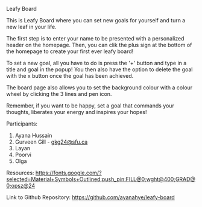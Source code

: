 Leafy Board

This is Leafy Board where you can set new goals for yourself and turn a new leaf in your life. 

The first step is to enter your name to be presented with a personalized header on the homepage. Then, you can clik the plus sign at the bottom of the homepage to create your first ever leafy board!

To set a new goal, all you have to do is press the '+' button and type in a title and goal in the popup! You then also have the option to delete the goal with the x button once the goal has been achieved. 

The board page also allows you to set the background colour with a colour wheel by clicking the 3 lines and pen icon.

Remember, if you want to be happy, set a goal that commands your thoughts, liberates your energy and inspires your hopes!


Participants:
1. Ayana Hussain
2. Gurveen Gill - gkg24@sfu.ca
3. Layan
4. Poorvi
5. Olga

Resources:
https://fonts.google.com/?selected=Material+Symbols+Outlined:push_pin:FILL@0;wght@400;GRAD@0;opsz@24

Link to Github Repository: https://github.com/ayanahye/leafy-board